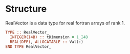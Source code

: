 # Structure

RealVector is a data type for real fortran arrays of rank 1.

```fortran
TYPE :: RealVector_
  INTEGER(I4B) :: tDimension = 1_I4B
  REAL(DFP), ALLOCATABLE :: Val(:)
END TYPE RealVector_
```
